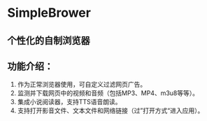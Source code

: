 # SimpleBrower
## 个性化的自制浏览器
## 功能介绍：
1. 作为正常浏览器使用，可自定义过滤网页广告。
2. 监测并下载网页中的视频和音频（包括MP3、MP4、m3u8等等）。
3. 集成小说阅读器，支持TTS语音朗读。
4. 支持打开影音文件、文本文件和网络链接（过”打开方式“进入应用）。

